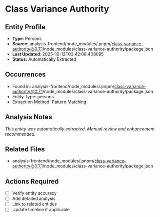 # Class Variance Authority

## Entity Profile
- **Type**: Persons
- **Source**: analysis-frontend/node_modules/.pnpm/class-variance-authority@0.7.1/node_modules/class-variance-authority/package.json
- **Last Updated**: 2025-10-12T03:42:08.408095
- **Status**: Automatically Extracted

## Occurrences
- Found in: analysis-frontend/node_modules/.pnpm/class-variance-authority@0.7.1/node_modules/class-variance-authority/package.json
- Entity Type: persons
- Extraction Method: Pattern Matching

## Analysis Notes
*This entity was automatically extracted. Manual review and enhancement recommended.*

## Related Files
- analysis-frontend/node_modules/.pnpm/class-variance-authority@0.7.1/node_modules/class-variance-authority/package.json

## Actions Required
- [ ] Verify entity accuracy
- [ ] Add detailed analysis
- [ ] Link to related entities
- [ ] Update timeline if applicable
